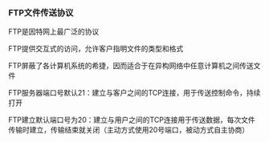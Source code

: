 ### FTP文件传送协议

FTP是因特网上最广泛的协议

FTP提供交互式的访问，允许客户指明文件的类型和格式

FTP屏蔽了各计算机系统的希捷，因而适合于在异构网络中任意计算机之间传送文件

FTP服务器端口号默认21：建立与客户之间的TCP连接，用于传送控制命令，持续打开

FTP建立默认端口号为20：建立与用户之间的TCP连接用于传送数据，每次文件传输时建立，传输结束就关闭（主动方式使用20号端口，被动方式自主协商）



